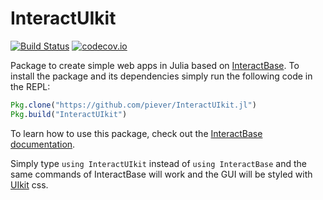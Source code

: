 # InteractUIkit

[![Build Status](https://travis-ci.org/piever/InteractUIkit.jl.svg?branch=master)](https://travis-ci.org/piever/InteractUIkit.jl)
[![codecov.io](http://codecov.io/github/piever/InteractUIkit.jl/coverage.svg?branch=master)](http://codecov.io/github/piever/InteractUIkit.jl?branch=master)

Package to create simple web apps in Julia based on [InteractBase](https://github.com/piever/InteractBase.jl/). To install the package and its dependencies simply run the following code in the REPL:

```julia
Pkg.clone("https://github.com/piever/InteractUIkit.jl")
Pkg.build("InteractUIkit")
```

To learn how to use this package, check out the [InteractBase documentation](https://piever.github.io/InteractBase.jl/latest/).

Simply type `using InteractUIkit` instead of `using InteractBase` and the same commands of InteractBase will work and the GUI will be styled with [UIkit](https://getuikit.com/) css.

